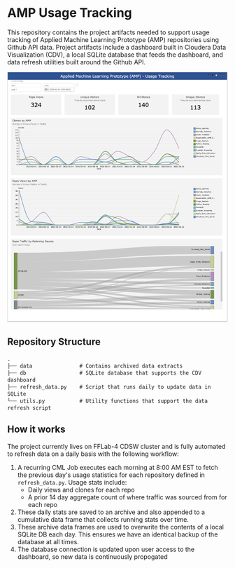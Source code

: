 # AMP Usage Tracking

This repository contains the project artifacts needed to support usage tracking of Applied Machine Learning Prototype (AMP) repositories using Github API data. Project artifacts include a dashboard built in Cloudera Data Visualization (CDV), a local SQLite database that feeds the dashboard, and data refresh utilities built around the Github API.

![dashboard_img](images/AMP_Usage_Tracking_Dashboard.png)



## Repository Structure

```
.
├── data               # Contains archived data extracts
├── db                 # SQLite database that supports the CDV dashboard
├── refresh_data.py    # Script that runs daily to update data in SQLite
└── utils.py           # Utility functions that support the data refresh script
```



## How it works

The project currently lives on FFLab-4 CDSW cluster and is fully automated to refresh data on a daily basis with the following workflow:

1. A recurring CML Job executes each morning at 8:00 AM EST to fetch the previous day's usage statistics for each repository defined in `refresh_data.py`. Usage stats include:
   - Daily views and clones for each repo
   - A prior 14 day aggregate count of where traffic was sourced from for each repo
2. These daily stats are saved to an archive and also appended to a cumulative data frame that collects running stats over time.
3. These archive data frames are used to overwrite the contents of a local SQLite DB each day. This ensures we have an identical backup of the database at all times.
4. The database connection is updated upon user access to the dashboard, so new data is continuously propogated

